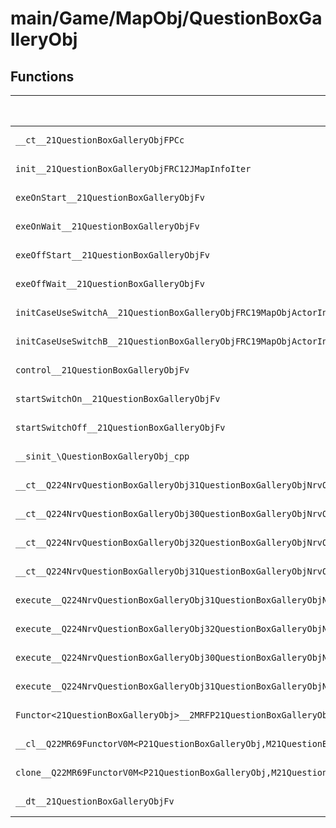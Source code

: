 # main/Game/MapObj/QuestionBoxGalleryObj

## Functions

| Name | Address | Match % |
|------|---------|---------|
| `__ct__21QuestionBoxGalleryObjFPCc` | `0x802166D0` | :x: (0.0%) |
| `init__21QuestionBoxGalleryObjFRC12JMapInfoIter` | `0x8021670C` | :x: (0.0%) |
| `exeOnStart__21QuestionBoxGalleryObjFv` | `0x8021689C` | :x: (0.0%) |
| `exeOnWait__21QuestionBoxGalleryObjFv` | `0x802168F8` | :x: (0.0%) |
| `exeOffStart__21QuestionBoxGalleryObjFv` | `0x80216948` | :x: (0.0%) |
| `exeOffWait__21QuestionBoxGalleryObjFv` | `0x802169A4` | :x: (0.0%) |
| `initCaseUseSwitchA__21QuestionBoxGalleryObjFRC19MapObjActorInitInfo` | `0x802169F4` | :x: (0.0%) |
| `initCaseUseSwitchB__21QuestionBoxGalleryObjFRC19MapObjActorInitInfo` | `0x80216A54` | :x: (0.0%) |
| `control__21QuestionBoxGalleryObjFv` | `0x80216AB4` | :x: (0.0%) |
| `startSwitchOn__21QuestionBoxGalleryObjFv` | `0x80216B4C` | :x: (0.0%) |
| `startSwitchOff__21QuestionBoxGalleryObjFv` | `0x80216B94` | :x: (0.0%) |
| `__sinit_\QuestionBoxGalleryObj_cpp` | `0x80216BDC` | :x: (0.0%) |
| `__ct__Q224NrvQuestionBoxGalleryObj31QuestionBoxGalleryObjNrvOnStartFv` | `0x80216C18` | :x: (0.0%) |
| `__ct__Q224NrvQuestionBoxGalleryObj30QuestionBoxGalleryObjNrvOnWaitFv` | `0x80216C28` | :x: (0.0%) |
| `__ct__Q224NrvQuestionBoxGalleryObj32QuestionBoxGalleryObjNrvOffStartFv` | `0x80216C38` | :x: (0.0%) |
| `__ct__Q224NrvQuestionBoxGalleryObj31QuestionBoxGalleryObjNrvOffWaitFv` | `0x80216C48` | :x: (0.0%) |
| `execute__Q224NrvQuestionBoxGalleryObj31QuestionBoxGalleryObjNrvOffWaitCFP5Spine` | `0x80216C58` | :x: (0.0%) |
| `execute__Q224NrvQuestionBoxGalleryObj32QuestionBoxGalleryObjNrvOffStartCFP5Spine` | `0x80216C60` | :x: (0.0%) |
| `execute__Q224NrvQuestionBoxGalleryObj30QuestionBoxGalleryObjNrvOnWaitCFP5Spine` | `0x80216C68` | :x: (0.0%) |
| `execute__Q224NrvQuestionBoxGalleryObj31QuestionBoxGalleryObjNrvOnStartCFP5Spine` | `0x80216C70` | :x: (0.0%) |
| `Functor<21QuestionBoxGalleryObj>__2MRFP21QuestionBoxGalleryObjM21QuestionBoxGalleryObjFPCvPv_v_Q22MR69FunctorV0M<P21QuestionBoxGalleryObj,M21QuestionBoxGalleryObjFPCvPv_v>` | `0x80216C78` | :x: (0.0%) |
| `__cl__Q22MR69FunctorV0M<P21QuestionBoxGalleryObj,M21QuestionBoxGalleryObjFPCvPv_v>CFv` | `0x80216CB8` | :x: (0.0%) |
| `clone__Q22MR69FunctorV0M<P21QuestionBoxGalleryObj,M21QuestionBoxGalleryObjFPCvPv_v>CFP7JKRHeap` | `0x80216CE8` | :x: (0.0%) |
| `__dt__21QuestionBoxGalleryObjFv` | `0x80216D50` | :x: (0.0%) |